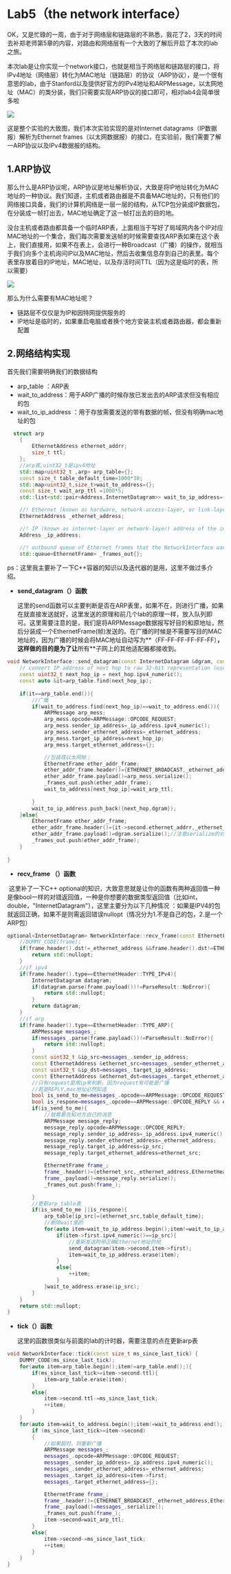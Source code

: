 

# Lab5（the network interface）



OK，又是忙碌的一周，由于对于网络层和链路层的不熟悉，我花了2，3天的时间去补郑老师第5章的内容，对路由和网络层有一个大致的了解后开启了本次的lab之旅。

本次lab是让你实现一个network接口，也就是相当于网络层和链路层的接口，将IPv4地址（网络层）转化为MAC地址（链路层）的协议（ARP协议），是一个很有意思的lab，由于Stanford以及提供好官方的IPv4地址和ARPMessage，以太网地址（MAC）的类分装，我们只需要实现ARP协议的接口即可，相对lab4会简单很多啦

![](Lab4.assets/lab5.png)

这是整个实验的大致图，我们本次实验实现的是对Internet datagrams（IP数据报）解析为Ethernet frames（以太网数据报）的接口，在实验前，我们需要了解一ARP协议以及IPv4数据报的结构。



## 1.ARP协议



那么什么是ARP协议呢，ARP协议是地址解析协议，大致是将IP地址转化为MAC地址的一种协议。我们知道，主机或者路由器是不具备MAC地址的，只有他们的网络接口具备，我们的计算机网络是一层一层的结构，从TCP包分装成IP数据包，在分装成一帧打出去，MAC地址确定了这一帧打出去的目的地。

没台主机或者路由都具备一个临时ARP表，上面相当于写好了局域网内各个IP对应MAC地址的一个集合，我们每次需要发送帧的时候需要查找ARP表如果在这个表上，我们直接用，如果不在表上，会进行一种Broadcast（广播）的操作，就相当于我们向多个主机询问IP以及MAC地址，然后去收集信息存到自己的表里。每个表里存放着目的IP地址，MAC地址，以及存活时间TTL（因为这是临时的表，所以需要）

![](Lab4.assets/MAC.png)

那么为什么需要有MAC地址呢？

* 链路层不仅仅是为IP和因特网提供服务的
* IP地址是临时的，如果重启电脑或者换个地方安装主机或者路由器，都会重新配置



## 2.网络结构实现



首先我们需要明确我们的数据结构

* arp_table ：ARP表
* wait_to_address：用于ARP广播的时候存放已发出去的ARP请求但没有相应的包
* wait_to_ip_address ：用于存放需要发送的带有数据的帧，但没有明确mac地址的包

```c++
  struct arp
    {
        EthernetAddress ethernet_addrr;
        size_t ttl; 
    };
    //arp表,uint32_t是ipv4地址
    std::map<uint32_t ,arp> arp_table={};
    const size_t table_default_time=1000*30;
    std::map<uint32_t,size_t>wait_to_address={};
    const size_t wait_arp_ttl =1000*5;
    std::list<std::pair<Address,InternetDatagram>> wait_to_ip_address={};  

    //! Ethernet (known as hardware, network-access-layer, or link-layer) address of the interface
    EthernetAddress _ethernet_address;

    //! IP (known as internet-layer or network-layer) address of the interface
    Address _ip_address;

    //! outbound queue of Ethernet frames that the NetworkInterface wants sent
    std::queue<EthernetFrame> _frames_out{};
```

ps：这里我主要补了一下C++容器的知识以及迭代器的是用，这里不做过多介绍。



* **send_datagram（）函数**

    

    这里的send函数可以主要判断是否在ARP表里，如果不在，则进行广播，如果在就直接发送就好，这里发送的原理和前几个lab的原理一样，放入队列即可。这里需要注意的是，我们是将ARPMessage数据报写好目的和原地址，然后分装成一个EthernetFrame(帧)发送的。在广播的时候是不需要写目的MAC地址的，因为广播的时候会将MAC地址自动写为**（FF-FF-FF-FF-FF-FF）**，这样做的目的是为了让**所有**子网上的其他适配器都接收到。

```c++
void NetworkInterface::send_datagram(const InternetDatagram &dgram, const Address &next_hop) {
    // convert IP address of next hop to raw 32-bit representation (used in ARP header)
    const uint32_t next_hop_ip = next_hop.ipv4_numeric();
    const auto &it=arp_table.find(next_hop_ip);
    
    if(it==arp_table.end()){
        //广播
        if(wait_to_address.find(next_hop_ip)==wait_to_address.end()){
            ARPMessage arp_mess;
            arp_mess.opcode=ARPMessage::OPCODE_REQUEST;
            arp_mess.sender_ip_address=_ip_address.ipv4_numeric();
            arp_mess.sender_ethernet_address=_ethernet_address;
            arp_mess.target_ip_address=next_hop_ip;
            arp_mess.target_ethernet_address={};

            //包装成以太网帧；
            EthernetFrame ether_addr_frame;
            ether_addr_frame.header()={ETHERNET_BROADCAST,_ethernet_address,EthernetHeader::TYPE_ARP};
            ether_addr_frame.payload()=arp_mess.serialize();
            _frames_out.push(ether_addr_frame);
            wait_to_address[next_hop_ip]=wait_arp_ttl;
            
        }
        wait_to_ip_address.push_back({next_hop,dgram});
    }else{
        EthernetFrame ether_addr_frame;
        ether_addr_frame.header()={it->second.ethernet_addrr,_ethernet_address,EthernetHeader::TYPE_IPv4};
        ether_addr_frame.payload()=dgram.serialize();//注意serialize的对象
        _frames_out.push(ether_addr_frame);
    }
    
}
```



* **recv_frame （）函数**



​		这里补了一下C++ optional的知识，大致意思就是让你的函数有两种返回值一种是像bool一样的对错返回值，一种是你想要的数据类型返回值（比如int，double，"InternetDatagram"），这里主要分为以下几种情况   ：如果是IPV4的包就返回正确，如果不是则需返回错误nullopt（情况分为1.不是自己的包，2.是一个ARP包）



```c++
optional<InternetDatagram> NetworkInterface::recv_frame(const EthernetFrame &frame) {
    //DUMMY_CODE(frame);
    if(frame.header().dst!=_ethernet_address &&frame.header().dst!=ETHERNET_BROADCAST){
        return std::nullopt;
    }
    //if ipv4
    if(frame.header().type==EthernetHeader::TYPE_IPv4){
        InternetDatagram datagram;
        if(datagram.parse(frame.payload())!=ParseResult::NoError){
            return std::nullopt;
        }
        return datagram;
    }
    //if arp
    if(frame.header().type==EthernetHeader::TYPE_ARP){
        ARPMessage messages_;
        if(messages_.parse(frame.payload())!=ParseResult::NoError){
            return std::nullopt;
        }
        const uint32_t &ip_src=messages_.sender_ip_address;
        const EthernetAddress &ethernet_src=messages_.sender_ethernet_address;
        const uint32_t &ip_dst=messages_.target_ip_address;
        const EthernetAddress &ethernet_dst=messages_.target_ethernet_address;
        //只有request是用ip来判断，因为request有可能是广播
        //若是REPLY,mac地址必然知道
        bool is_send_to_me=messages_.opcode==ARPMessage::OPCODE_REQUEST && ip_dst == _ip_address.ipv4_numeric();
        bool is_respone=messages_.opcode==ARPMessage::OPCODE_REPLY && ethernet_dst== _ethernet_address;
        if(is_send_to_me){
            //就需要告知对方自己的消息
            ARPMessage message_reply;
            message_reply.opcode=ARPMessage::OPCODE_REPLY;
            message_reply.sender_ip_address=_ip_address.ipv4_numeric();
            message_reply.sender_ethernet_address=_ethernet_address;
            message_reply.target_ip_address=ip_src;
            message_reply.target_ethernet_address=ethernet_src;

            EthernetFrame frame_;
            frame_.header()={ethernet_src,_ethernet_address,EthernetHeader::TYPE_ARP};
            frame_.payload()=message_reply.serialize();
            _frames_out.push(frame_);

        }
        //更新arp_table表
        if(is_send_to_me ||is_respone){
            arp_table[ip_src]={ethernet_src,table_default_time};
            //删除wait里的
            for(auto item=wait_to_ip_address.begin();item!=wait_to_ip_address.end();){
                if(item->first.ipv4_numeric()==ip_src){
                    //重新发送附带正确Ethernet地址的帧
                    send_datagram(item->second,item->first);
                    item=wait_to_ip_address.erase(item);
                }
                else{
                    ++item;
                }
            }wait_to_address.erase(ip_src);
        }
    }
    return std::nullopt;
}
```



* **tick（）函数**

    这里的函数很类似与前面的lab的计时器，需要注意的点在更新arp表

```c++
void NetworkInterface::tick(const size_t ms_since_last_tick) { 
    DUMMY_CODE(ms_since_last_tick);
    for(auto item=arp_table.begin();item!=arp_table.end();){
        if(ms_since_last_tick>=item->second.ttl){
            item=arp_table.erase(item);
        }
        else{
            item->second.ttl-=ms_since_last_tick;
            ++item;
        }
    }
    for(auto item=wait_to_address.begin();item!=wait_to_address.end();){
        if (ms_since_last_tick>=item->second)
        {
            //如果超时，则重新广播
            ARPMessage messages_;
            messages_.opcode=ARPMessage::OPCODE_REQUEST;
            messages_.sender_ip_address=_ip_address.ipv4_numeric();
            messages_.sender_ethernet_address=_ethernet_address;
            messages_.target_ip_address=item->first;
            messages_.target_ethernet_address={};

            EthernetFrame frame_;
            frame_.header()={ETHERNET_BROADCAST,_ethernet_address,EthernetHeader::TYPE_ARP};
            frame_.payload()=messages_.serialize();
            _frames_out.push(frame_);
            item->second=wait_arp_ttl;
        }
        else{
            item->second-=ms_since_last_tick;
            ++item;
        }
    }
}
```


